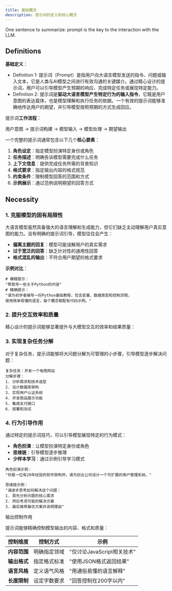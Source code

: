 ```yaml
---
title: 基础概念
description: 提示词的定义和核心概念
---
```


One sentence to summarize: prompt is the key to the interaction with the LLM.

## Definitions

**基础定义**：

- Definition 1: 提示词（Prompt）是指用户向大语言模型发送的指令、问题或输入文本，它是人类与AI模型之间进行有效沟通的关键媒介。通过精心设计的提示词，用户可以引导模型产生预期的响应、完成特定任务或展现特定能力。
- Definition 2: 提示词是**驱动大语言模型产生特定行为的输入指令**，它既是用户意图的表达载体，也是模型理解和执行任务的依据。一个有效的提示词能够准确地传达用户的期望，并引导模型按照预期的方式生成回应。

提示词**工作流程**：

用户意图 → 提示词构建 → 模型输入 → 模型处理 → 期望输出

一个完整的提示词通常包含以下几个**核心要素**：

1. **角色设定**：指定模型扮演特定身份或角色
2. **任务描述**：明确告诉模型需要完成什么任务
3. **上下文信息**：提供完成任务所需的背景知识
4. **格式要求**：指定输出内容的格式规范
5. **约束条件**：限制模型回答的范围和方式
6. **示例展示**：通过范例说明期望的回答方式

## Necessity

### 1. 克服模型的固有局限性

大语言模型虽然具备强大的语言理解和生成能力，但它们缺乏主动理解用户真实意图的能力。没有明确的提示词引导，模型往往会产生：

- **偏离主题的回复**：模型可能误解用户的真实需求
- **过于宽泛的回答**：缺乏针对性的通用性回答
- **格式混乱的输出**：不符合用户期望的格式要求

**示例对比**：

```plaintext
# 模糊提示：
"帮我写一些关于Python的内容"
# 精确提示：
"请为初学者编写一份Python基础教程，包含变量、数据类型和控制流程，
使用简单易懂的语言，每个概念都配有代码示例。"
```

### 2. 提升交互效率和质量

精心设计的提示词能够显著提升与大模型交互的效率和结果质量：

### 3. 实现复杂任务分解

对于复杂任务，提示词能够将大问题分解为可管理的小步骤，引导模型逐步解决问题：

```plaintext
复杂任务：开发一个电商网站
分解步骤：
1. 分析需求和技术选型
2. 设计数据库架构
3. 实现用户认证系统
4. 开发商品展示功能
5. 集成支付接口
6. 部署和测试
```

### 4. 行为引导作用

通过特定的提示词技巧，可以引导模型展现特定的行为模式：

- **角色扮演**：让模型扮演特定身份或角色
- **思维链**：引导模型逐步推理
- **少样本学习**：通过示例引导学习模式

```plaintext
角色扮演示例：
"你是一位有20年经验的软件架构师，请为创业公司设计一个可扩展的用户管理系统。"

思维链示例：
"请逐步思考如何解决这个问题：
1. 首先分析问题的核心需求
2. 然后考虑可能的解决方案
3. 最后推荐最优方案并说明理由"
```

输出控制作用

提示词能够精确控制模型输出的内容、格式和质量：

| 控制维度     | 控制方式     | 示例                       |
| ------------ | ------------ | -------------------------- |
| **内容范围** | 明确指定领域 | "仅讨论JavaScript相关技术" |
| **输出格式** | 指定格式标准 | "使用JSON格式返回结果"     |
| **语言风格** | 定义语气风格 | "用通俗易懂的语言解释"     |
| **长度限制** | 设定字数要求 | "回答控制在200字以内"      |
